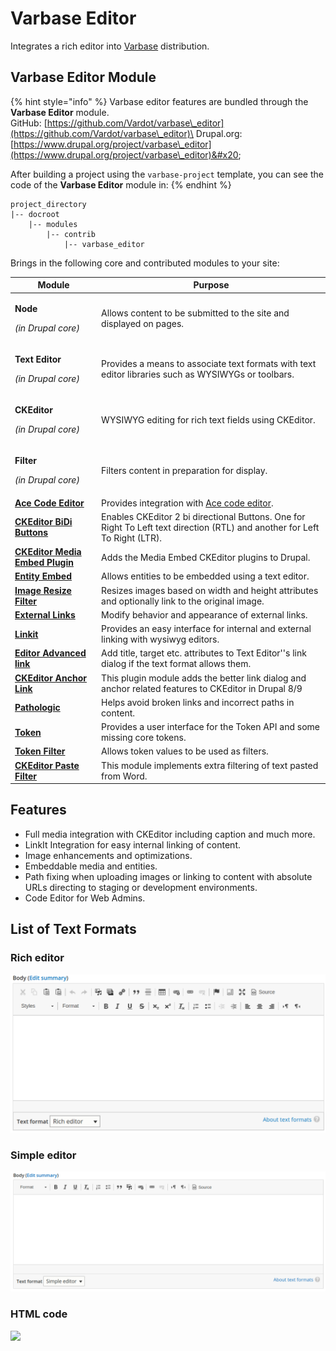 # Varbase Editor

Integrates a rich editor into [Varbase](https://www.drupal.org/project/varbase) distribution.

## Varbase Editor Module

{% hint style="info" %}
Varbase editor features are bundled through the **Varbase Editor** module.\
GitHub: [https://github.com/Vardot/varbase\_editor](https://github.com/Vardot/varbase\_editor)\
Drupal.org: [https://www.drupal.org/project/varbase\_editor](https://www.drupal.org/project/varbase\_editor)&#x20;

After building a project using the `varbase-project` template, you can see the code of the **Varbase Editor** module in:
{% endhint %}

```
project_directory
|-- docroot
    |-- modules
        |-- contrib
            |-- varbase_editor
```

Brings in the following core and contributed modules to your site:

| Module                                                                                           | Purpose                                                                                                                    |
| ------------------------------------------------------------------------------------------------ | -------------------------------------------------------------------------------------------------------------------------- |
| <p><strong>Node</strong></p><p><em>(in Drupal core)</em></p>                                     | Allows content to be submitted to the site and displayed on pages.                                                         |
| <p><strong>Text Editor</strong></p><p><em>(in Drupal core)</em></p>                              | Provides a means to associate text formats with text editor libraries such as WYSIWYGs or toolbars.                        |
| <p><strong>CKEditor</strong></p><p><em>(in Drupal core)</em></p>                                 | WYSIWYG editing for rich text fields using CKEditor.                                                                       |
| <p><strong>Filter</strong></p><p><em>(in Drupal core)</em></p>                                   | Filters content in preparation for display.                                                                                |
| ****[**Ace Code Editor**](https://www.drupal.org/project/ace\_editor)****                        | Provides integration with [Ace code editor](https://ace.c9.io).                                                            |
| ****[**CKEditor BiDi Buttons**](https://www.drupal.org/project/ckeditor\_bidi)****               | Enables CKEditor 2 bi directional Buttons. One for Right To Left text direction (RTL) and another for Left To Right (LTR). |
| ****[**CKEditor Media Embed Plugin**](https://www.drupal.org/project/ckeditor\_media\_embed)**** | Adds the Media Embed CKEditor plugins to Drupal.                                                                           |
| ****[**Entity Embed**](https://www.drupal.org/project/entity\_embed)****                         | Allows entities to be embedded using a text editor.                                                                        |
| ****[**Image Resize Filter**](https://www.drupal.org/project/image\_resize\_filter)****          | Resizes images based on width and height attributes and optionally link to the original image.                             |
| ****[**External Links**](https://www.drupal.org/project/extlink)****                             | Modify behavior and appearance of external links.                                                                          |
| ****[**Linkit**](https://www.drupal.org/project/linkit)****                                      | Provides an easy interface for internal and external linking with wysiwyg editors.                                         |
| ****[**Editor Advanced link**](https://www.drupal.org/project/editor\_advanced\_link)****        | Add title, target etc. attributes to Text Editor''s link dialog if the text format allows them.                            |
| ****[**CKEditor Anchor Link**](https://www.drupal.org/project/anchor\_link)****                  | This plugin module adds the better link dialog and anchor related features to CKEditor in Drupal 8/9                       |
| ****[**Pathologic**](https://www.drupal.org/project/pathologic)****                              | Helps avoid broken links and incorrect paths in content.                                                                   |
| ****[**Token**](https://www.drupal.org/project/token)****                                        | Provides a user interface for the Token API and some missing core tokens.                                                  |
| ****[**Token Filter**](https://www.drupal.org/project/token\_filter)****                         | Allows token values to be used as filters.                                                                                 |
| ****[**CKEditor Paste Filter**](https://www.drupal.org/project/ckeditor\_paste\_filter)****      | This module implements extra filtering of text pasted from Word.                                                           |



## Features

* Full media integration with CKEditor including caption and much more.
* LinkIt Integration for easy internal linking of content.
* Image enhancements and optimizations.
* Embeddable media and entities.
* Path fixing when uploading images or linking to content with absolute URLs directing to staging or development environments.
* Code Editor for Web Admins.

## List of Text Formats

### Rich editor

![Rich Editor](../../../.gitbook/assets/varbase-editor--rich-editor.png)

### Simple editor

![](../../../.gitbook/assets/varbase-editor--sample-editor.png)

####

### HTML code

![](<../../../.gitbook/assets/varbase\_editor-text-format--code\_html (1).png>)

